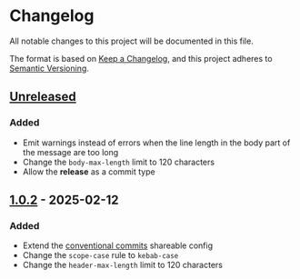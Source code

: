 # Changelog

All notable changes to this project will be documented in this file.

The format is based on [Keep a Changelog](https://keepachangelog.com/en/1.1.0/),
and this project adheres to [Semantic Versioning](https://semver.org/spec/v2.0.0.html).

## [Unreleased]

### Added

- Emit warnings instead of errors when the line length in the body part of the message are too long
- Change the `body-max-length` limit to 120 characters
- Allow the **release** as a commit type


## [1.0.2] - 2025-02-12

### Added

- Extend the [conventional commits](https://conventionalcommits.org/) shareable config
- Change the `scope-case` rule to `kebab-case`
- Change the `header-max-length` limit to 120 characters


[unreleased]: https://github.com/nstCactus/commitlint-config/compare/v1.0.2...HEAD
[1.0.2]: https://github.com/nstCactus/commitlint-config/releases/tag/v1.0.2
